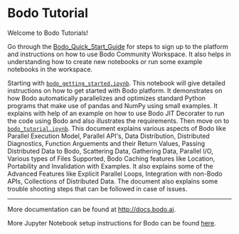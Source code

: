 # Bodo Tutorial
Welcome to Bodo Tutorials!

Go through the [Bodo_Quick_Start_Guide](https://docs.bodo.ai/latest/quick_start_platform) for steps to sign up to the platform and instructions on how to use Bodo Community Workspace. It also helps in understanding how to create new notebooks or run some example notebooks in the workspace.
    
Starting with [`bodo_getting_started.ipynb`](bodo_getting_started.ipynb). 
    This notebook will give detailed instructions on how to get started with Bodo platform. 
    It demonstrates on how Bodo automatically parallelizes and optimizes standard Python programs that make use of pandas and NumPy using small examples.
    It explains with help of an example on how to use Bodo JIT Decorater to run the code using Bodo and also illustrates the requirements. 
Then move on to [`bodo_tutorial.ipynb`](bodo_tutorial.ipynb).
    This document explains various aspects of Bodo like Parallel Execution Model, Parallel API's, Data Distribution, Distributed Diagnostics, Function Arguements and their Return Values, Passing Distributed Data to Bodo, Scattering Data, Gathering Data, Parallel I/O, Various types of Files Supported, Bodo Caching features like Location, Portability and Invalidation with Examples.
    It also explains some of the Advanced Features like Explicit Parallel Loops, Integration with non-Bodo APIs, Collections of Distributed Data.
    The document also explains some trouble shooting steps that can be followed in case of issues.
 
_________________________
More documentation can be found at http://docs.bodo.ai.

More Jupyter Notebook setup instructions for Bodo can be found [here](https://docs.bodo.ai/installation_and_setup/ipyparallel/#ipyparallelsetup).
